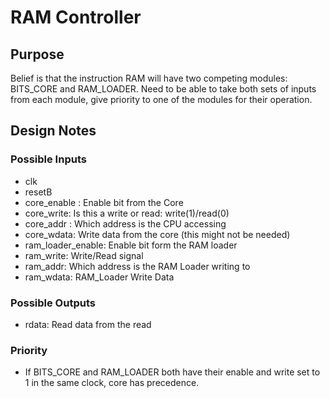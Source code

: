 # RAM Controller

## Purpose
Belief is that the instruction RAM will have two competing modules: BITS_CORE and RAM_LOADER.  Need to be able
to take both sets of inputs from each module, give priority to one of the modules for their operation.

## Design Notes
### Possible Inputs
* clk
* resetB
* core_enable : Enable bit from the Core
* core_write: Is this a write or read: write(1)/read(0)
* core_addr : Which address is the CPU accessing
* core_wdata: Write data from the core (this might not be needed)
* ram_loader_enable: Enable bit form the RAM loader
* ram_write: Write/Read signal
* ram_addr: Which address is the RAM Loader writing to
* ram_wdata: RAM_Loader Write Data

### Possible Outputs
* rdata: Read data from the read

### Priority
* If BITS_CORE and RAM_LOADER both have their enable and write set to 1 in the same clock, core has precedence.
